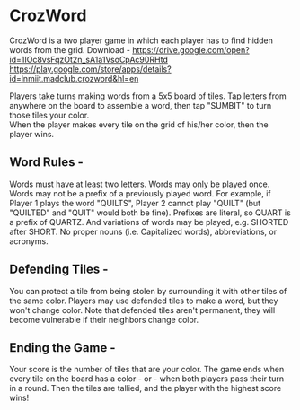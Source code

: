 # CrozWord
CrozWord is a two player game in which each player has to find hidden words from the grid.
Download - https://drive.google.com/open?id=1IOc8vsFqzOt2n_sA1a1VsoCpAc90RHtd<br />
https://play.google.com/store/apps/details?id=lnmiit.madclub.crozword&hl=en

Players take turns making words from a 5x5 board of tiles. Tap letters from anywhere on the board to assemble a word, then tap "SUMBIT" to turn those tiles your color.<br />
When the player makes every tile on the grid of his/her color, then the player wins.

## Word Rules -
Words must have at least two letters. Words may only be played once. Words may not be a prefix of a previously played word. For example, if Player 1 plays the word "QUILTS", Player 2 cannot play "QUILT" (but "QUILTED" and "QUIT" would both be fine). Prefixes are literal, so QUART is a prefix of QUARTZ. And variations of words may be played, e.g. SHORTED after SHORT. No proper nouns (i.e. Capitalized words), abbreviations, or acronyms.

## Defending Tiles - 
You can protect a tile from being stolen by surrounding it with other tiles of the same color. Players may use defended tiles to make a word, but they won't change color. Note that defended tiles aren't permanent, they will become vulnerable if their neighbors change color.

## Ending the Game - 
Your score is the number of tiles that are your color. The game ends when every tile on the board has a color - or - when both players pass their turn in a round. Then the tiles are tallied, and the player with the highest score wins!
